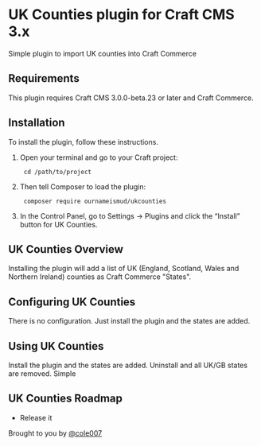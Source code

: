 # UK Counties plugin for Craft CMS 3.x

Simple plugin to import UK counties into Craft Commerce

## Requirements

This plugin requires Craft CMS 3.0.0-beta.23 or later and Craft Commerce.

## Installation

To install the plugin, follow these instructions.

1. Open your terminal and go to your Craft project:

        cd /path/to/project

2. Then tell Composer to load the plugin:

        composer require ournameismud/ukcounties

3. In the Control Panel, go to Settings → Plugins and click the “Install” button for UK Counties.

## UK Counties Overview

Installing the plugin will add a list of UK (England, Scotland, Wales and Northern Ireland) counties as Craft Commerce "States".

## Configuring UK Counties

There is no configuration. Just install the plugin and the states are added.

## Using UK Counties

Install the plugin and the states are added. Uninstall and all UK/GB states are removed. Simple

## UK Counties Roadmap

* Release it

Brought to you by [@cole007](ournameismud.co.uk)
